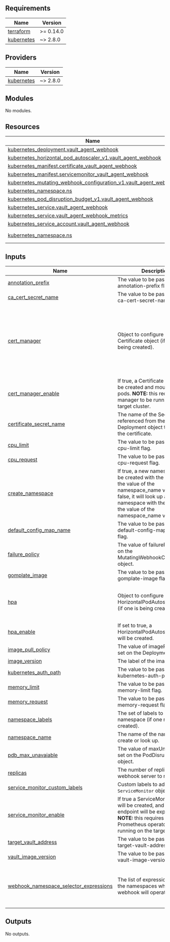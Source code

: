 <!-- BEGIN_TF_DOCS -->

## Requirements

| Name | Version |
|------|---------|
| <a name="requirement_terraform"></a> [terraform](#requirement\_terraform) | >= 0.14.0 |
| <a name="requirement_kubernetes"></a> [kubernetes](#requirement\_kubernetes) | ~> 2.8.0 |

## Providers

| Name | Version |
|------|---------|
| <a name="provider_kubernetes"></a> [kubernetes](#provider\_kubernetes) | ~> 2.8.0 |

## Modules

No modules.

## Resources

| Name | Type |
|------|------|
| [kubernetes_deployment.vault_agent_webhook](https://registry.terraform.io/providers/hashicorp/kubernetes/latest/docs/resources/deployment) | resource |
| [kubernetes_horizontal_pod_autoscaler_v1.vault_agent_webhook](https://registry.terraform.io/providers/hashicorp/kubernetes/latest/docs/resources/horizontal_pod_autoscaler_v1) | resource |
| [kubernetes_manifest.certificate_vault_agent_webhook](https://registry.terraform.io/providers/hashicorp/kubernetes/latest/docs/resources/manifest) | resource |
| [kubernetes_manifest.servicemonitor_vault_agent_webhook](https://registry.terraform.io/providers/hashicorp/kubernetes/latest/docs/resources/manifest) | resource |
| [kubernetes_mutating_webhook_configuration_v1.vault_agent_webhook](https://registry.terraform.io/providers/hashicorp/kubernetes/latest/docs/resources/mutating_webhook_configuration_v1) | resource |
| [kubernetes_namespace.ns](https://registry.terraform.io/providers/hashicorp/kubernetes/latest/docs/resources/namespace) | resource |
| [kubernetes_pod_disruption_budget_v1.vault_agent_webhook](https://registry.terraform.io/providers/hashicorp/kubernetes/latest/docs/resources/pod_disruption_budget_v1) | resource |
| [kubernetes_service.vault_agent_webhook](https://registry.terraform.io/providers/hashicorp/kubernetes/latest/docs/resources/service) | resource |
| [kubernetes_service.vault_agent_webhook_metrics](https://registry.terraform.io/providers/hashicorp/kubernetes/latest/docs/resources/service) | resource |
| [kubernetes_service_account.vault_agent_webhook](https://registry.terraform.io/providers/hashicorp/kubernetes/latest/docs/resources/service_account) | resource |
| [kubernetes_namespace.ns](https://registry.terraform.io/providers/hashicorp/kubernetes/latest/docs/data-sources/namespace) | data source |

## Inputs

| Name | Description | Type | Default | Required |
|------|-------------|------|---------|:--------:|
| <a name="input_annotation_prefix"></a> [annotation\_prefix](#input\_annotation\_prefix) | The value to be passed to the -annotation-prefix flag. | `string` | `"vault.patoarvizu.dev"` | no |
| <a name="input_ca_cert_secret_name"></a> [ca\_cert\_secret\_name](#input\_ca\_cert\_secret\_name) | The value to be passed to the -ca-cert-secret-name flag. | `string` | `"vault-tls"` | no |
| <a name="input_cert_manager"></a> [cert\_manager](#input\_cert\_manager) | Object to configure the Certificate object (if one is being created). | <pre>object({<br>    api_version = string<br>    duration = string<br>    renew_before = string<br>    issuer_ref = object(<br>      {<br>        name = string<br>        kind = string<br>      }<br>    )<br>  })</pre> | <pre>{<br>  "api_version": "cert-manager.io/v1",<br>  "duration": "2160h",<br>  "issuer_ref": {<br>    "kind": "ClusterIssuer",<br>    "name": "selfsigning-issuer"<br>  },<br>  "renew_before": "360h"<br>}</pre> | no |
| <a name="input_cert_manager_enable"></a> [cert\_manager\_enable](#input\_cert\_manager\_enable) | If true, a Certificate object will be created and mounted on the pods. **NOTE:** this requires cert-manager to be running on the target cluster. | `bool` | `true` | no |
| <a name="input_certificate_secret_name"></a> [certificate\_secret\_name](#input\_certificate\_secret\_name) | The name of the Secret to be referenced from the Deployment object to mount as the certificate. | `string` | `"vault-agent-webhook"` | no |
| <a name="input_cpu_limit"></a> [cpu\_limit](#input\_cpu\_limit) | The value to be passed to the -cpu-limit flag. | `string` | `"100m"` | no |
| <a name="input_cpu_request"></a> [cpu\_request](#input\_cpu\_request) | The value to be passed to the -cpu-request flag. | `string` | `"50m"` | no |
| <a name="input_create_namespace"></a> [create\_namespace](#input\_create\_namespace) | If true, a new namespace will be created with the name set to the value of the namespace\_name variable. If false, it will look up an existing namespace with the name of the value of the namespace\_name variable. | `bool` | `true` | no |
| <a name="input_default_config_map_name"></a> [default\_config\_map\_name](#input\_default\_config\_map\_name) | The value to be passed to the -default-config-map-name flag. | `string` | `"vault-agent-config"` | no |
| <a name="input_failure_policy"></a> [failure\_policy](#input\_failure\_policy) | The value of failurePolicy to set on the MutatingWebhookConfiguration object. | `string` | `"Ignore"` | no |
| <a name="input_gomplate_image"></a> [gomplate\_image](#input\_gomplate\_image) | The value to be passed to the -gomplate-image flag. | `string` | `"hairyhenderson/gomplate:v3"` | no |
| <a name="input_hpa"></a> [hpa](#input\_hpa) | Object to configure the HorizontalPodAutoscaler object (if one is being created). | <pre>object({<br>    min_replicas = number<br>    max_replicas = number<br>    cpu_average_utilization = number<br>  })</pre> | <pre>{<br>  "cpu_average_utilization": 80,<br>  "max_replicas": 20,<br>  "min_replicas": 3<br>}</pre> | no |
| <a name="input_hpa_enable"></a> [hpa\_enable](#input\_hpa\_enable) | If set to true, a HorizontalPodAutoscaler object will be created. | `bool` | `false` | no |
| <a name="input_image_pull_policy"></a> [image\_pull\_policy](#input\_image\_pull\_policy) | The value of imagePullPolicy to set on the Deployment object. | `string` | `"IfNotPresent"` | no |
| <a name="input_image_version"></a> [image\_version](#input\_image\_version) | The label of the image to run. | `string` | n/a | yes |
| <a name="input_kubernetes_auth_path"></a> [kubernetes\_auth\_path](#input\_kubernetes\_auth\_path) | The value to be passed to the -kubernetes-auth-path flag. | `string` | `"auth/kubernetes"` | no |
| <a name="input_memory_limit"></a> [memory\_limit](#input\_memory\_limit) | The value to be passed to the -memory-limit flag. | `string` | `"256Mi"` | no |
| <a name="input_memory_request"></a> [memory\_request](#input\_memory\_request) | The value to be passed to the -memory-request flag. | `string` | `"128Mi"` | no |
| <a name="input_namespace_labels"></a> [namespace\_labels](#input\_namespace\_labels) | The set of labels to add to the namespace (if one needs to be created). | `map` | `{}` | no |
| <a name="input_namespace_name"></a> [namespace\_name](#input\_namespace\_name) | The name of the namespace to create or look up. | `string` | `"vault"` | no |
| <a name="input_pdb_max_unavaiable"></a> [pdb\_max\_unavaiable](#input\_pdb\_max\_unavaiable) | The value of maxUnavailable to set on the PodDisruptionBudget object. | `number` | `0` | no |
| <a name="input_replicas"></a> [replicas](#input\_replicas) | The number of replicas of the webhook server to run. | `number` | `3` | no |
| <a name="input_service_monitor_custom_labels"></a> [service\_monitor\_custom\_labels](#input\_service\_monitor\_custom\_labels) | Custom labels to add to the `ServiceMonitor` object. | `map` | `{}` | no |
| <a name="input_service_monitor_enable"></a> [service\_monitor\_enable](#input\_service\_monitor\_enable) | If true a ServiceMonitor object will be created, and a /metrics endpoint will be exposed. **NOTE:** this requires the Prometheus operator to be running on the target cluster. | `bool` | `true` | no |
| <a name="input_target_vault_address"></a> [target\_vault\_address](#input\_target\_vault\_address) | The value to be passed to the -target-vault-address flag. | `string` | `"https://vault:8200"` | no |
| <a name="input_vault_image_version"></a> [vault\_image\_version](#input\_vault\_image\_version) | The value to be passed to the -vault-image-version flag. | `string` | `"1.4.0"` | no |
| <a name="input_webhook_namespace_selector_expressions"></a> [webhook\_namespace\_selector\_expressions](#input\_webhook\_namespace\_selector\_expressions) | The list of expressions to match the namespaces where this webhook will operate. | <pre>list(object({<br>    key = string<br>    operator = string<br>  }))</pre> | <pre>[<br>  {<br>    "key": "vault-control-plane",<br>    "operator": "DoesNotExist"<br>  }<br>]</pre> | no |

## Outputs

No outputs.
<!-- END_TF_DOCS -->